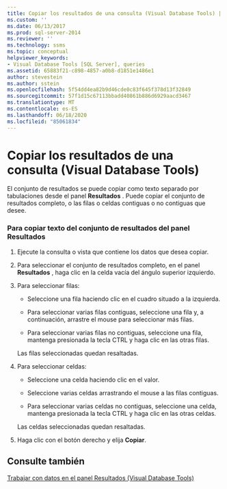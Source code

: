 ```yaml
---
title: Copiar los resultados de una consulta (Visual Database Tools) | Microsoft Docs
ms.custom: ''
ms.date: 06/13/2017
ms.prod: sql-server-2014
ms.reviewer: ''
ms.technology: ssms
ms.topic: conceptual
helpviewer_keywords:
- Visual Database Tools [SQL Server], queries
ms.assetid: 65883f21-c898-4857-a0b8-d1851e1486e1
author: stevestein
ms.author: sstein
ms.openlocfilehash: 5f54dd4ea82b9d46cde0c83f645f378d13f32849
ms.sourcegitcommit: 57f1d15c67113bbadd40861b886d6929aacd3467
ms.translationtype: MT
ms.contentlocale: es-ES
ms.lasthandoff: 06/18/2020
ms.locfileid: "85061834"
---
```

# <a name="copy-query-results-visual-database-tools"></a>Copiar los resultados de una consulta (Visual Database Tools)
  El conjunto de resultados se puede copiar como texto separado por tabulaciones desde el panel **Resultados** . Puede copiar el conjunto de resultados completo, o las filas o celdas contiguas o no contiguas que desee.  
  
### <a name="to-copy-result-set-text-from-the-results-pane"></a>Para copiar texto del conjunto de resultados del panel Resultados  
  
1.  Ejecute la consulta o vista que contiene los datos que desea copiar.  
  
2.  Para seleccionar el conjunto de resultados completo, en el panel **Resultados** , haga clic en la celda vacía del ángulo superior izquierdo.  
  
3.  Para seleccionar filas:  
  
    -   Seleccione una fila haciendo clic en el cuadro situado a la izquierda.  
  
    -   Para seleccionar varias filas contiguas, seleccione una fila y, a continuación, arrastre el mouse para seleccionar más filas.  
  
    -   Para seleccionar varias filas no contiguas, seleccione una fila, mantenga presionada la tecla CTRL y haga clic en las otras filas.  
  
     Las filas seleccionadas quedan resaltadas.  
  
4.  Para seleccionar celdas:  
  
    -   Seleccione una celda haciendo clic en el valor.  
  
    -   Seleccione varias celdas arrastrando el mouse a las filas contiguas.  
  
    -   Para seleccionar varias celdas no contiguas, seleccione una celda, mantenga presionada la tecla CTRL y haga clic en las otras celdas.  
  
     Las celdas seleccionadas quedan resaltadas.  
  
5.  Haga clic con el botón derecho y elija **Copiar**.  
  
## <a name="see-also"></a>Consulte también  
 [Trabajar con datos en el panel Resultados &#40;Visual Database Tools&#41;](visual-database-tools.md)  
  
  
